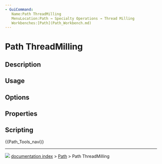 ```yaml
---
- GuiCommand:
   Name:Path ThreadMilling
   MenuLocation:Path → Specialty Operations → Thread Milling
   Workbenches:[Path](Path_Workbench.md)
---
```


# Path ThreadMilling

## Description

## Usage

## Options

## Properties

## Scripting




 {{Path_Tools_navi}}



---
![](images/Right_arrow.png) [documentation index](../README.md) > [Path](Path_Workbench.md) > Path ThreadMilling
